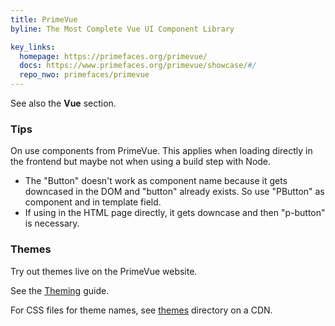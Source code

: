 ```yaml
---
title: PrimeVue
byline: The Most Complete Vue UI Component Library

key_links:
  homepage: https://primefaces.org/primevue/
  docs: https://www.primefaces.org/primevue/showcase/#/
  repo_nwo: primefaces/primevue
---
```


See also the **Vue** section.

### Tips

On use components from PrimeVue. This applies when loading directly in the frontend but maybe not when using a build step with Node.

- The "Button" doesn't work as component name because it gets downcased in the DOM and "button" already
exists. So use "PButton" as component and in template field.
- If using in the HTML page directly, it gets downcase and then "p-button" is necessary.


### Themes

Try out themes live on the PrimeVue website.

See the [Theming](https://www.primefaces.org/primevue/showcase/#/theming) guide.

For CSS files for theme names, see [themes](https://unpkg.com/browse/primevue/resources/themes/) directory on a CDN.
